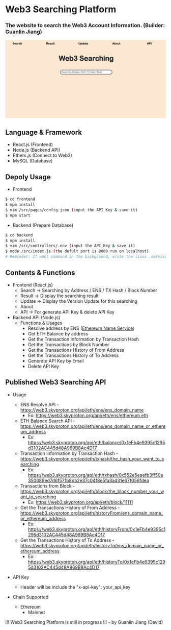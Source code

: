 # Web3 Searching Platform

### The website to search the Web3 Account Information. (Builder: Guanlin Jiang)

![web3_search_website](./img/web3_search_website.png)

## Language & Framework

- React.js (Frontend)
- Node.js (Backend API)
- Ethers.js (Connect to Web3)
- MySQL (Database)

## Depoly Usage

- Frontend

```bash
$ cd frontend
$ npm install
$ vim /src/pages/config.json (input the API_Key & save it)
$ npm start
```

- Backend (Prepare Database)

```bash
$ cd backend
$ npm install
$ vim /src/controllers/.env (input the API_Key & save it)
$ node /src/index.js (the defult port is 8000 run on localhost)
# Reminder: If want command in the background, write the linux .service file and start it!
```

## Contents & Functions

- Frontend (React.js)
  - Search -> Searching by Address / ENS / TX Hash / Block Number
  - Result -> Display the searching result
  - Update -> Display the Version Update for this searching
  - About
  - API -> For generate API Key & delete API Key
- Backend API (Node.js)
  - Functions & Usages
    - Resolve address by ENS ([Ethereum Name Service](https://ens.domains/))
    - Get ETH Balance by address
    - Get the Transaction Information by Transaction Hash
    - Get the Transactions by Block Number
    - Get the Transactions History of From Address
    - Get the Transactions History of To Address
    - Generate API Key by Email
    - Delete API Key

## Published Web3 Searching API

- Usage
  - ENS Resolve API - https://web3.skyproton.org/api/eth/ens/ens_domain_name
    - Ex: https://web3.skyproton.org/api/eth/ens/ethereum.eth
  - ETH Balance Search API -  https://web3.skyproton.org/api/eth/ens/ens_domain_name_or_ethereum_address
    - Ex: https://web3.skyproton.org/api/eth/balance/0x1eFb4e9395c1295d3102AC445d48A969B8Ac4D17
  - Transaction Information by Transaction Hash -  https://web3.skyproton.org/api/eth/txhash/the_hash_your_want_to_searching
    - Ex: https://web3.skyproton.org/api/eth/txhash/0x552e5eaefb3ff50e350689ed7d6f571b8da2e37c04f8e5fa3ad31e67f056fdea
  - Transactions from Block -  https://web3.skyproton.org/api/eth/block/the_block_number_your_want_to_searching
    - Ex: https://web3.skyproton.org/api/eth/block/11111
  - Get the Transactions History of From Address -  https://web3.skyproton.org/api/eth/historyFrom/ens_domain_name_or_ethereum_address
    - Ex: https://web3.skyproton.org/api/eth/historyFrom/0x1eFb4e9395c1295d3102AC445d48A969B8Ac4D17
  - Get the Transactions History of To Address -  https://web3.skyproton.org/api/eth/historyTo/ens_domain_name_or_ethereum_address
    - Ex: https://web3.skyproton.org/api/eth/historyTo/0x1eFb4e9395c1295d3102AC445d48A969B8Ac4D17
- API Key
  - Header will be include the "x-api-key": your_api_key
  
- Chain Supported
  - Ethereum
    - Mainnet

!!! Web3 Searching Platform is still in progress !!! - by Guanlin Jiang (David)
